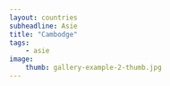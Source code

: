 ```yaml
---
layout: countries
subheadline: Asie
title: "Cambodge"
tags:
    - asie
image:
    thumb: gallery-example-2-thumb.jpg
---
```

